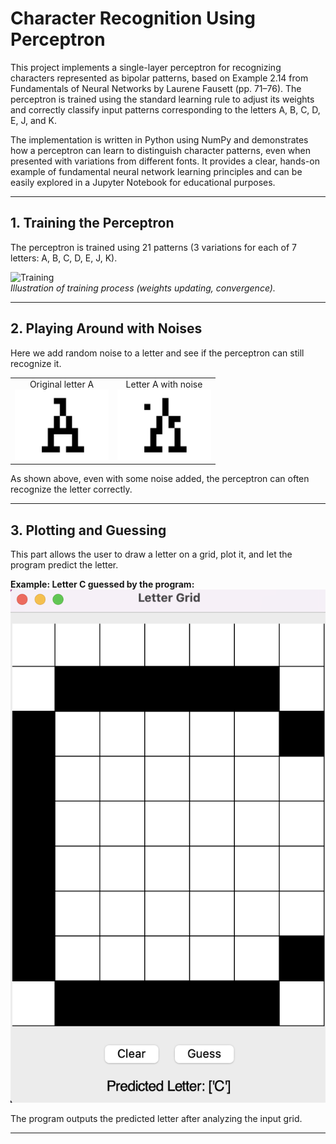 # Character Recognition Using Perceptron

This project implements a single-layer perceptron for recognizing characters represented as bipolar patterns, based on Example 2.14 from Fundamentals of Neural Networks by Laurene Fausett (pp. 71–76). The perceptron is trained using the standard learning rule to adjust its weights and correctly classify input patterns corresponding to the letters A, B, C, D, E, J, and K.

The implementation is written in Python using NumPy and demonstrates how a perceptron can learn to distinguish character patterns, even when presented with variations from different fonts. It provides a clear, hands-on example of fundamental neural network learning principles and can be easily explored in a Jupyter Notebook for educational purposes.


---

## 1. Training the Perceptron

The perceptron is trained using 21 patterns (3 variations for each of 7 letters: A, B, C, D, E, J, K).  

![Training](pics/training)  
*Illustration of training process (weights updating, convergence).*

---

## 2. Playing Around with Noises

Here we add random noise to a letter and see if the perceptron can still recognize it.  

<table>
<tr>
  <td align="center">
    Original letter A<br>
    <img src="pics/org.png" width="150">
  </td>
  <td align="center">
    Letter A with noise<br>
    <img src="pics/noisy.png" width="150">
  </td>
</tr>
</table>

As shown above, even with some noise added, the perceptron can often recognize the letter correctly.

---

## 3. Plotting and Guessing

This part allows the user to draw a letter on a grid, plot it, and let the program predict the letter.  

**Example: Letter C guessed by the program:**  
![Guessing C](pics/guessing.png)  

The program outputs the predicted letter after analyzing the input grid.

---
